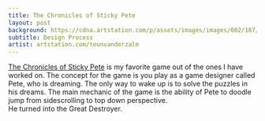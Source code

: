 ```yaml
---
title: The Chronicles of Sticky Pete
layout: post
background: https://cdna.artstation.com/p/assets/images/images/002/187/704/large/teun-van-der-zalm-ncu001-13d.jpg
subtitle: Design Process
artist: artstation.com/teunvanderzalm
---
```


<a href="https://docs.google.com/document/d/1Ut-r1nERe2-Njsdsv3ahboaLMFccejxzuX55LbY6WnA/edit?tab=t.0#heading=h.ttg9rgu8m2bj">The Chronicles of Sticky Pete</a> is my favorite game out of the ones I have worked on. The concept for the game is you play as a game designer called Pete, who is dreaming. The only way to wake up is to solve the puzzles in his dreams. The main mechanic of the game is the ability of Pete to doodle jump from sidescrolling to top down perspective. 
<br/>He turned into the Great Destroyer.